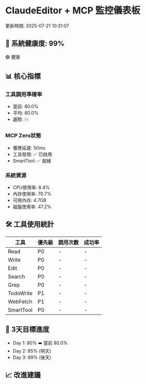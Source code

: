 
# ClaudeEditor + MCP 監控儀表板

更新時間: 2025-07-21 10:31:07

## 🏥 系統健康度: 99%
🟢 健康

## 📊 核心指標

### 工具調用準確率
- 當前: 80.0%
- 平均: 80.0%
- 趨勢: 📉

### MCP Zero狀態
- 響應延遲: 50ms
- 工具發現: ✅ 已啟用
- SmartTool: ✅ 就緒

### 系統資源
- CPU使用率: 8.4%
- 內存使用率: 70.7%
- 可用內存: 4.7GB
- 磁盤使用率: 47.2%

## 🛠️ 工具使用統計

| 工具 | 優先級 | 調用次數 | 成功率 |
|------|--------|----------|--------|
| Read | P0 | - | - |
| Write | P0 | - | - |
| Edit | P0 | - | - |
| Search | P0 | - | - |
| Grep | P0 | - | - |
| TodoWrite | P1 | - | - |
| WebFetch | P1 | - | - |
| SmartTool | P0 | - | - |

## 🎯 3天目標進度

- Day 1: 80% ➡️ 當前 80.0%
- Day 2: 85% (明天)
- Day 3: 89% (後天)

## 📈 改進建議

